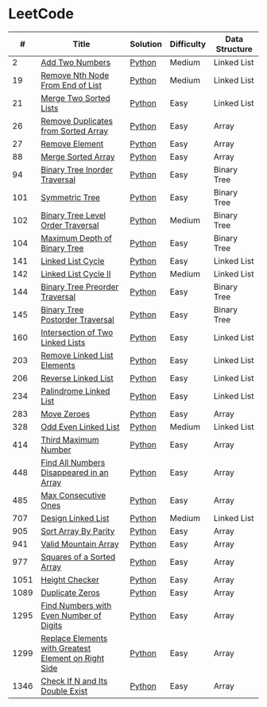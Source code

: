 # LeetCode

| # | Title | Solution | Difficulty | Data Structure |
| - | ----- | -------- | ---------- | -------------- |
| 2 | [Add Two Numbers](https://leetcode.com/problems/add-two-numbers/) | [Python](solutions/2.%20Add%20Two%20Numbers.py) | Medium | Linked List |
| 19 | [Remove Nth Node From End of List](https://leetcode.com/problems/remove-nth-node-from-end-of-list/) | [Python](solutions/19.%20Remove%20Nth%20Node%20From%20End%20of%20List.py) | Medium | Linked List |
| 21 | [Merge Two Sorted Lists](https://leetcode.com/problems/merge-two-sorted-lists/) | [Python](solutions/21.%20Merge%20Two%20Sorted%20Lists.py) | Easy | Linked List |
| 26 | [Remove Duplicates from Sorted Array](https://leetcode.com/problems/remove-duplicates-from-sorted-array/) | [Python](solutions/26.%20Remove%20Duplicates%20from%20Sorted%20Array.py) | Easy | Array |
| 27 | [Remove Element](https://leetcode.com/problems/remove-element/) | [Python](solutions/27.%20Remove%20Element.py) | Easy | Array |
| 88 | [Merge Sorted Array](https://leetcode.com/problems/merge-sorted-array/) | [Python](solutions/88.%20Merge%20Sorted%20Array.py) | Easy | Array |
| 94 | [Binary Tree Inorder Traversal](https://leetcode.com/problems/binary-tree-inorder-traversal/) | [Python](solutions/94.%20Binary%20Tree%20Inorder%20Traversal.py) | Easy | Binary Tree |
| 101 | [Symmetric Tree](https://leetcode.com/problems/symmetric-tree/) | [Python](solutions/101.%20Symmetric%20Tree.py) | Easy | Binary Tree |
| 102 | [Binary Tree Level Order Traversal](https://leetcode.com/problems/binary-tree-level-order-traversal/) | [Python](solutions/102.%20Binary%20Tree%20Level%20Order%20Traversal.py) | Medium | Binary Tree |
| 104 | [Maximum Depth of Binary Tree](https://leetcode.com/problems/maximum-depth-of-binary-tree/) | [Python](solutions/104.%20Maximum%20Depth%20of%20Binary%20Tree.py) | Easy | Binary Tree |
| 141 | [Linked List Cycle](https://leetcode.com/problems/linked-list-cycle/) | [Python](solutions/141.%20Linked%20List%20Cycle.py) | Easy | Linked List |
| 142 | [Linked List Cycle II](https://leetcode.com/problems/linked-list-cycle-ii/) | [Python](solutions/142.%20Linked%20List%20Cycle%20II.py) | Medium | Linked List |
| 144 | [Binary Tree Preorder Traversal](https://leetcode.com/problems/binary-tree-preorder-traversal/) | [Python](solutions/144.%20Binary%20Tree%20Preorder%20Traversal.py) | Easy | Binary Tree |
| 145 | [Binary Tree Postorder Traversal](https://leetcode.com/problems/binary-tree-postorder-traversal/) | [Python](solutions/145.%20Binary%20Tree%20Postorder%20Traversal.py) | Easy | Binary Tree |
| 160 | [Intersection of Two Linked Lists](https://leetcode.com/problems/intersection-of-two-linked-lists/) | [Python](solutions/160.%20Intersection%20of%20Two%20Linked%20Lists.py) | Easy | Linked List |
| 203 | [Remove Linked List Elements](https://leetcode.com/problems/remove-linked-list-elements/) | [Python](solutions/203.%20Remove%20Linked%20List%20Elements.py) | Easy | Linked List |
| 206 | [Reverse Linked List](https://leetcode.com/problems/reverse-linked-list/) | [Python](solutions/206.%20Reverse%20Linked%20List.py) | Easy | Linked List |
| 234 | [Palindrome Linked List](https://leetcode.com/problems/palindrome-linked-list/) | [Python](solutions/234.%20Palindrome%20Linked%20List.py) | Easy | Linked List |
| 283 | [Move Zeroes](https://leetcode.com/problems/move-zeroes/) | [Python](solutions/283.%20Move%20Zeroes.py) | Easy | Array |
| 328 | [Odd Even Linked List](https://leetcode.com/problems/odd-even-linked-list/) | [Python](solutions/328.%20Odd%20Even%20Linked%20List.py) | Medium | Linked List |
| 414 | [Third Maximum Number](https://leetcode.com/problems/third-maximum-number/) | [Python](solutions/414.%20Third%20Maximum%20Number.py) | Easy | Array |
| 448 | [Find All Numbers Disappeared in an Array](https://leetcode.com/problems/find-all-numbers-disappeared-in-an-array/) | [Python](solutions/448.%20Find%20All%20Numbers%20Disappeared%20in%20an%20Array.py) | Easy | Array |
| 485 | [Max Consecutive Ones](https://leetcode.com/problems/max-consecutive-ones/) | [Python](solutions/485.%20Max%20Consecutive%20Ones.py) | Easy | Array |
| 707 | [Design Linked List](https://leetcode.com/problems/design-linked-list/) | [Python](solutions/707.%20Design%20Linked%20List.py) | Medium | Linked List |
| 905 | [Sort Array By Parity](https://leetcode.com/problems/sort-array-by-parity/) | [Python](solutions/905.%20Sort%20Array%20By%20Parity.py) | Easy | Array |
| 941 | [Valid Mountain Array](https://leetcode.com/problems/valid-mountain-array/) | [Python](solutions/941.%20Valid%20Mountain%20Array.py) | Easy | Array |
| 977 | [Squares of a Sorted Array](https://leetcode.com/problems/squares-of-a-sorted-array/) | [Python](solutions/977.%20Squares%20of%20a%20Sorted%20Array.py) | Easy | Array |
| 1051 | [Height Checker](https://leetcode.com/problems/height-checker/) | [Python](solutions/1051.%20Height%20Checker.py) | Easy | Array |
| 1089 | [Duplicate Zeros](https://leetcode.com/problems/duplicate-zeros/) | [Python](solutions/1089.%20Duplicate%20Zeros.py) | Easy | Array |
| 1295 | [Find Numbers with Even Number of Digits](https://leetcode.com/problems/find-numbers-with-even-number-of-digits/) | [Python](solutions/1295.%20Find%20Numbers%20with%20Even%20Number%20of%20Digits.py) | Easy | Array |
| 1299 | [Replace Elements with Greatest Element on Right Side](https://leetcode.com/problems/replace-elements-with-greatest-element-on-right-side/) | [Python](solutions/1299.%20Replace%20Elements%20with%20Greatest%20Element%20on%20Right%20Side.py) | Easy | Array |
| 1346 | [Check If N and Its Double Exist](https://leetcode.com/problems/check-if-n-and-its-double-exist/) | [Python](solutions/1346.%20Check%20If%20N%20and%20Its%20Double%20Exist.py) | Easy | Array |

<!-- TODO -->
<!-- | 61 | [Rotate List](https://leetcode.com/problems/rotate-list/) | Python | Medium | Linked List | -->
<!-- | 138 | [Copy List with Random Pointer](https://leetcode.com/problems/copy-list-with-random-pointer/) | Python | Medium | Linked List | -->
<!-- | 430 | [Flatten a Multilevel Doubly Linked List](https://leetcode.com/problems/flatten-a-multilevel-doubly-linked-list/) | Python | Medium | Linked List | -->
